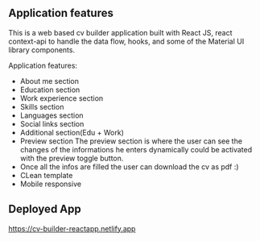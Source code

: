 ## Application features

This is a web based cv builder application built with React JS, react context-api to handle the data flow, hooks, and some of the Material UI library components.

Application features:

- About me section
- Education section
- Work experience section
- Skills section
- Languages section
- Social links section
- Additional section(Edu + Work)
- Preview section
  The preview section is where the user can see the changes of the informations he enters dynamically
  could be activated with the preview toggle button.
- Once all the infos are filled the user can download the cv as pdf :)
- CLean template
- Mobile responsive

## Deployed App

https://cv-builder-reactapp.netlify.app
